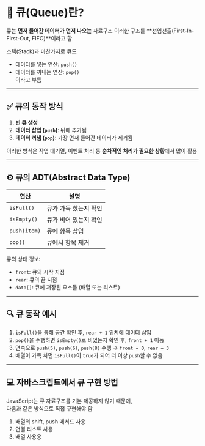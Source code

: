 # 📌 큐(Queue)란?

큐는 **먼저 들어간 데이터가 먼저 나오는** 자료구조
이러한 구조를 **선입선출(First-In-First-Out, FIFO)**이라고 함

스택(Stack)과 마찬가지로 큐도

- 데이터를 넣는 연산: `push()`
- 데이터를 꺼내는 연산: `pop()`  
  이라고 부름

---

## ✅ 큐의 동작 방식

1. **빈 큐 생성**
2. **데이터 삽입 (`push`)**: 뒤에 추가됨
3. **데이터 꺼냄 (`pop`)**: 가장 먼저 들어간 데이터가 제거됨

이러한 방식은 작업 대기열, 이벤트 처리 등 **순차적인 처리가 필요한 상황**에서 많이 활용

---

## ⚙️ 큐의 ADT(Abstract Data Type)

| 연산         | 설명                  |
| ------------ | --------------------- |
| `isFull()`   | 큐가 가득 찼는지 확인 |
| `isEmpty()`  | 큐가 비어 있는지 확인 |
| `push(item)` | 큐에 항목 삽입        |
| `pop()`      | 큐에서 항목 제거      |

큐의 상태 정보:

- `front`: 큐의 시작 지점
- `rear`: 큐의 끝 지점
- `data[]`: 큐에 저장된 요소들 (배열 또는 리스트)

---

## 🔍 큐 동작 예시

1. `isFull()`을 통해 공간 확인 후, `rear + 1` 위치에 데이터 삽입
2. `pop()`을 수행하면 `isEmpty()`로 비었는지 확인 후, `front + 1` 이동
3. 연속으로 `push(5)`, `push(6)`, `push(8)` 수행 → `front = 0`, `rear = 3`
4. 배열이 가득 차면 `isFull()`이 `true`가 되어 더 이상 `push`할 수 없음

---

## 💻 자바스크립트에서 큐 구현 방법

JavaScript는 큐 자료구조를 기본 제공하지 않기 때문에,  
다음과 같은 방식으로 직접 구현해야 함

1. 배열의 shift, push 메서드 사용
2. 연결 리스트 사용
3. 배열 사용용
